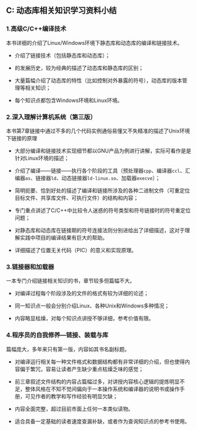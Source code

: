 ## C: 动态库相关知识学习资料小结

### 1.高级C/C++编译技术

本书详细的介绍了Linux/Windows环境下静态库和动态库的编译和链接技术。

* 介绍了链接技术（包括静态库和动态库）；

* 的发展历史，较为经典的描述了动态库和静态库的区别；

* 大量篇幅介绍了动态库的特性（比如控制对外暴露的符号），动态库的版本管理等相关知识；

* 每个知识点都包含Windows环境和Linux环境。

### 2.深入理解计算机系统（第三版）

本书第7章链接中通过不多的几个代码实例通俗易懂又不失精准的描述了Unix环境下链接的原理

* 大部分编译和链接技术实现细节都以GNU产品为例进行讲解，实际可看作是是针对Linux环境的描述；

* 介绍了编译——链接——执行各个阶段的工具（预处理器`cpp`、编译器`ccl`、汇编器`as`、链接器`ld`、动态链接器`ld-linux.so`、加载器`execve`）；

* 简明扼要、恰到好处的描述了编译和链接所涉及的各种二进制文件（可重定位目标文件、共享库文件、可执行文件）的结构和内容；

* 专门重点讲述了C/C++中比较令人迷惑的符号类型和符号链接时的符号重定位问题；

* 对静态库和动态库在链接期的符号连接法则分别进给出了详细描述，这对于理解实践中项目的编译结果有巨大的帮助。

* 详细描述了位置无关代码（PIC）的意义和实现原理。

### 3.链接器和加载器

一本专门介绍链接相关知识的书，章节较多但篇幅不大。

* 对编译过程每个阶段涉及的文件的格式有较为详细的论述；

* 同一知识点一般会分别介绍Linux、各种Unix和Windows多种情况；

* 内容略显枯燥，对每个知识点讲授不够详细，参考价值有限。

### 4.程序员的自我修养—链接、装载与库

篇幅庞大，多年来只有第一版，内容如其书名副标题。

* 对编译运行相关每一种文件格式和数据结构都有非常详细的介绍，但也使得内容偏于繁冗，容易让读者产生缺少重点枯燥乏味的感觉；

* 前三章叙述文件结构的内容占篇幅过多，对讲授内容核心逻辑的提炼明显不足，整体风格在不知不觉间偏向于一本操作系统和编译器的说明书或操作手册，可见作者的教学和写作经验有明显欠缺；

* 内容全面完整，超过目前市面上任何一本类似读物。

* 适合具备一定基础的读者速度查漏补缺，或者作为查询知识点的参考书使用。